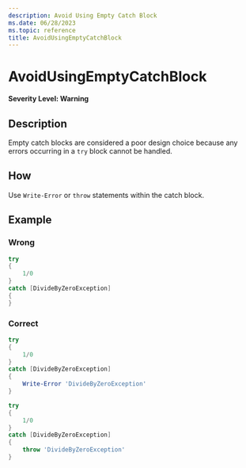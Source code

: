 ```yaml
---
description: Avoid Using Empty Catch Block
ms.date: 06/28/2023
ms.topic: reference
title: AvoidUsingEmptyCatchBlock
---
```

# AvoidUsingEmptyCatchBlock

**Severity Level: Warning**

## Description

Empty catch blocks are considered a poor design choice because any errors occurring in a
`try` block cannot be handled.

## How

Use `Write-Error` or `throw` statements within the catch block.

## Example

### Wrong

```powershell
try
{
    1/0
}
catch [DivideByZeroException]
{
}
```

### Correct

```powershell
try
{
    1/0
}
catch [DivideByZeroException]
{
    Write-Error 'DivideByZeroException'
}

try
{
    1/0
}
catch [DivideByZeroException]
{
    throw 'DivideByZeroException'
}
```

